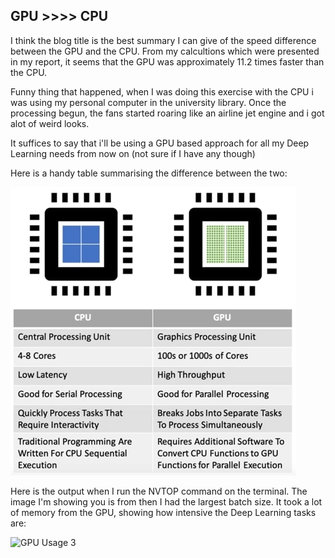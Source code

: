 ## GPU >>>> CPU

I think the blog title is the best summary I can give of the speed difference between the GPU and the CPU. From my calcultions
which were presented in my report, it seems that the GPU was approximately 11.2 times faster than the CPU.

Funny thing that happened, when I was doing this exercise with the CPU i was using my personal computer in the university
library. Once the processing begun, the fans started roaring like an airline jet engine and i got alot of weird looks.

It suffices to say that i'll be using a GPU based approach for all my Deep Learning needs from now on (not sure if I have any though)

Here is a handy table summarising the difference between the two:

![Handy comparison chart between CPU and GPU](../images/GPUvsCPU.jpg)


Here is the output when I run the NVTOP command on the terminal. The image I'm showing you is from then I had the largest batch size.
It took a lot of memory from the GPU, showing how intensive the Deep Learning tasks are:

![GPU Usage 3](https://github.com/amanoj0204/amanoj0204.github.io/assets/161025128/cdf64663-c21a-43e0-b420-d1c472ece9a6)
